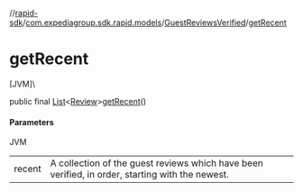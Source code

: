 //[rapid-sdk](../../../index.md)/[com.expediagroup.sdk.rapid.models](../index.md)/[GuestReviewsVerified](index.md)/[getRecent](get-recent.md)

# getRecent

[JVM]\

public final [List](https://docs.oracle.com/javase/8/docs/api/java/util/List.html)&lt;[Review](../-review/index.md)&gt;[getRecent](get-recent.md)()

#### Parameters

JVM

| | |
|---|---|
| recent | A collection of the guest reviews which have been verified, in order, starting with the newest. |
